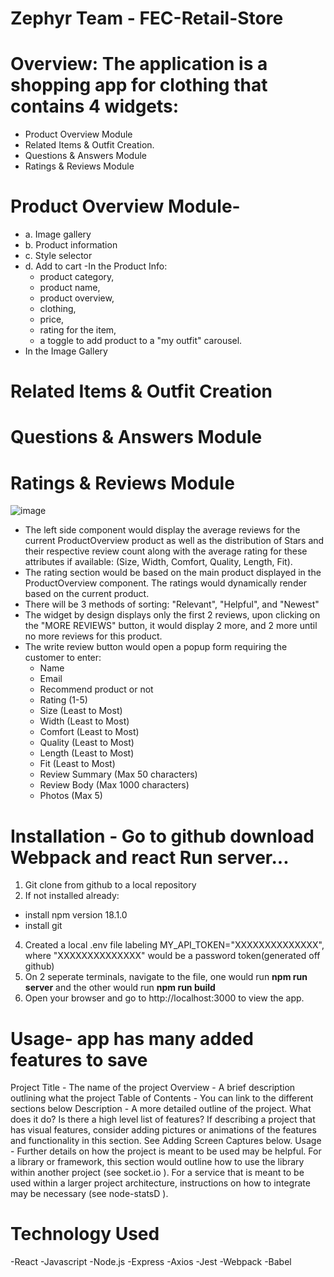 # Zephyr Team - FEC-Retail-Store

# Overview: The application is a shopping app for clothing that contains 4 widgets: 
- Product Overview Module
- Related Items & Outfit Creation.
- Questions & Answers Module
- Ratings & Reviews Module

# Product Overview Module-
- a. Image gallery
- b. Product information
- c. Style selector
- d. Add to cart
-In the Product Info:
  - product category,
  - product name,
  - product overview,
  - clothing,
  - price,
  - rating for the item,
  - a toggle to add product to a "my outfit" carousel.
- In the Image Gallery

# Related Items & Outfit Creation

# Questions & Answers Module

# Ratings & Reviews Module

![image](https://user-images.githubusercontent.com/113706094/230748694-9861750b-a9f0-455a-9a0f-763aa8bcd4d6.png)

- The left side component would display the average reviews for the current ProductOverview product as well as the distribution of Stars and their respective review count along with the average rating for these attributes if available: (Size, Width, Comfort, Quality, Length, Fit).
- The rating section would be based on the main product displayed in the ProductOverview component. The ratings would dynamically render based on the current product.
- There will be 3 methods of sorting: "Relevant", "Helpful", and "Newest"
- The widget by design displays only the first 2 reviews, upon clicking on the "MORE REVIEWS" button, it would display 2 more, and 2 more until no more reviews for this product.
- The write review button would open a popup form requiring the customer to enter:
  - Name
  - Email
  - Recommend product or not
  - Rating (1-5)
  - Size (Least to Most)
  - Width (Least to Most)
  - Comfort (Least to Most)
  - Quality (Least to Most)
  - Length (Least to Most)
  - Fit (Least to Most)
  - Review Summary (Max 50 characters)
  - Review Body (Max 1000 characters)
  - Photos (Max 5)

# Installation - Go to github download Webpack and react Run server...
1. Git clone from github to a local repository
2. If not installed already:
  - install npm version 18.1.0
  - install git
4. Created a local .env file labeling MY_API_TOKEN="XXXXXXXXXXXXXX", where "XXXXXXXXXXXXXX" would be a password token(generated off github)
5. On 2 seperate terminals, navigate to the file, one would run **npm run server** and the other would run **npm run build**
6. Open your browser and go to http://localhost:3000 to view the app.

# Usage- app has many added features to save

Project Title - The name of the project
Overview - A brief description outlining what the project
Table of Contents - You can link to the different sections below
Description - A more detailed outline of the project. What does it do? Is there a high level list of features? If describing a project that has visual features, consider adding pictures or animations of the features and functionality in this section. See Adding Screen Captures below.
Usage - Further details on how the project is meant to be used may be helpful. For a library or framework, this section would outline how to use the library within another project (see socket.io ). For a service that is meant to be used within a larger project architecture, instructions on how to integrate may be necessary (see node-statsD ).

# Technology Used
-React
-Javascript
-Node.js
-Express
-Axios
-Jest
-Webpack
-Babel
